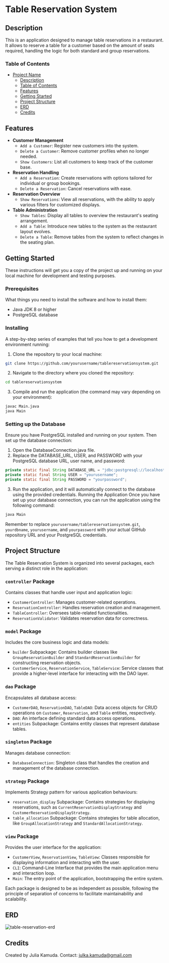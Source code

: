 # Table Reservation System

## Description
This is an application designed to manage table reservations in a restaurant. It allows to reserve a table for a customer based on the amount of seats required, handling the logic for both standard and group reservations.

### Table of Contents

- [Project Name](#table-reservation-system)
    - [Description](#description)
    - [Table of Contents](#table-of-contents)
    - [Features](#features) 
    - [Getting Started](#getting-started)
    - [Project Structure](#project-structure)
    - [ERD](#erd)
    - [Credits](#credits)

## Features

- **Customer Management**
  - `Add a Customer`: Register new customers into the system.
  - `Delete a Customer`: Remove customer profiles when no longer needed.
  - `Show Customers`: List all customers to keep track of the customer base.
- **Reservation Handling**
  - `Add a Reservation`: Create reservations with options tailored for individual or group bookings.
  - `Delete a Reservation`: Cancel reservations with ease.
- **Reservation Overview**
  - `Show Reservations`: View all reservations, with the ability to apply various filters for customized displays.
- **Table Administration**
  - `Show Tables`: Display all tables to overview the restaurant's seating arrangement.
  - `Add a Table`: Introduce new tables to the system as the restaurant layout evolves.
  - `Delete a Table`: Remove tables from the system to reflect changes in the seating plan.

## Getting Started

These instructions will get you a copy of the project up and running on your local machine for development and testing purposes.

### Prerequisites

What things you need to install the software and how to install them:

- Java JDK 8 or higher
- PostgreSQL database

### Installing

A step-by-step series of examples that tell you how to get a development environment running:

1. Clone the repository to your local machine:

```bash
git clone https://github.com/yourusername/tablereservationsystem.git
```

2. Navigate to the directory where you cloned the repository:
   
```bash
cd tablereservationsystem
```
3. Compile and run the application (the command may vary depending on your environment):
```bash
javac Main.java
java Main
```

### Setting up the Database
Ensure you have PostgreSQL installed and running on your system. Then set up the database connection:

1. Open the DatabaseConnection.java file.
2. Replace the DATABASE_URL, USER, and PASSWORD with your PostgreSQL database URL, user name, and password:
```java
private static final String DATABASE_URL = "jdbc:postgresql://localhost:5432/yourdbname";
private static final String USER = "yourusername";
private static final String PASSWORD = "yourpassword";
```
3. Run the application, and it will automatically connect to the database using the provided credentials.
Running the Application
Once you have set up your database connection, you can run the application using the following command:

```bash
java Main
```

Remember to replace `yourusername/tablereservationsystem.git`, `yourdbname`, `yourusername`, and `yourpassword` with your actual GitHub repository URL and your PostgreSQL credentials.

## Project Structure

The Table Reservation System is organized into several packages, each serving a distinct role in the application:

### `controller` Package
Contains classes that handle user input and application logic:
- `CustomerController`: Manages customer-related operations.
- `ReservationController`: Handles reservation creation and management.
- `TableController`: Oversees table-related functionalities.
- `ReservationValidator`: Validates reservation data for correctness.

### `model` Package
Includes the core business logic and data models:
- `builder` Subpackage: Contains builder classes like `GroupReservationBuilder` and `StandardReservationBuilder` for constructing reservation objects.
- `CustomerService`, `ReservationService`, `TableService`: Service classes that provide a higher-level interface for interacting with the DAO layer.

### `dao` Package
Encapsulates all database access:
- `CustomerDAO`, `ReservationDAO`, `TableDAO`: Data access objects for CRUD operations on `Customer`, `Reservation`, and `Table` entities, respectively.
- `DAO`: An interface defining standard data access operations.
- `entities` Subpackage: Contains entity classes that represent database tables.

### `singleton` Package
Manages database connection:
- `DatabaseConnection`: Singleton class that handles the creation and management of the database connection.

### `strategy` Package
Implements Strategy pattern for various application behaviours:
- `reservation_display` Subpackage: Contains strategies for displaying reservations, such as `CurrentReservationDisplayStrategy` and `CustomerReservationDisplayStrategy`.
- `table_allocation` Subpackage: Contains strategies for table allocation, like `GroupAllocationStrategy` and `StandardAllocationStrategy`.

### `view` Package
Provides the user interface for the application:
- `CustomerView`, `ReservationView`, `TableView`: Classes responsible for displaying information and interacting with the user.
- `CLI`: Command-Line Interface that provides the main application menu and interaction loop.
- `Main`: The entry point of the application, bootstrapping the entire system.

Each package is designed to be as independent as possible, following the principle of separation of concerns to facilitate maintainability and scalability.


## ERD

![table-reservation-erd](https://github.com/juliakam588/Table-Reservation-System/assets/77432872/fbdcf5b2-53d8-476f-a7ab-ec44c45448f9)

## Credits
Created by Julia Kamuda. Contact: julka.kamuda@gmail.com
